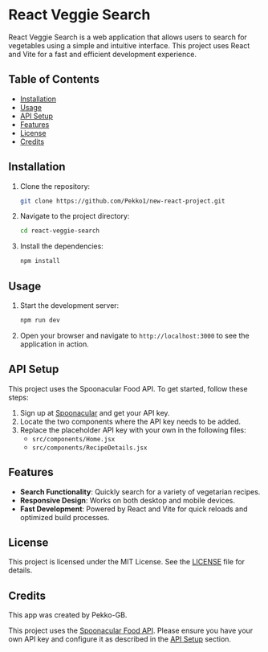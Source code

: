 # React Veggie Search

React Veggie Search is a web application that allows users to search for vegetables using a simple and intuitive interface. This project uses React and Vite for a fast and efficient development experience.

## Table of Contents
- [Installation](#installation)
- [Usage](#usage)
- [API Setup](#api-setup)
- [Features](#features)
- [License](#license)
- [Credits](#credits)

## Installation

1. Clone the repository:
    ```bash
    git clone https://github.com/Pekko1/new-react-project.git
    ```
2. Navigate to the project directory:
    ```bash
    cd react-veggie-search
    ```
3. Install the dependencies:
    ```bash
    npm install
    ```

## Usage

1. Start the development server:
    ```bash
    npm run dev
    ```
2. Open your browser and navigate to `http://localhost:3000` to see the application in action.

## API Setup

This project uses the Spoonacular Food API. To get started, follow these steps:

1. Sign up at [Spoonacular](https://spoonacular.com/food-api) and get your API key.
2. Locate the two components where the API key needs to be added.
3. Replace the placeholder API key with your own in the following files:
    - `src/components/Home.jsx`
    - `src/components/RecipeDetails.jsx`

## Features

- **Search Functionality**: Quickly search for a variety of vegetarian recipes.
- **Responsive Design**: Works on both desktop and mobile devices.
- **Fast Development**: Powered by React and Vite for quick reloads and optimized build processes.

## License

This project is licensed under the MIT License. See the [LICENSE](LICENSE) file for details.

## Credits

This app was created by Pekko-GB.

This project uses the [Spoonacular Food API](https://spoonacular.com/food-api). Please ensure you have your own API key and configure it as described in the [API Setup](#api-setup) section.